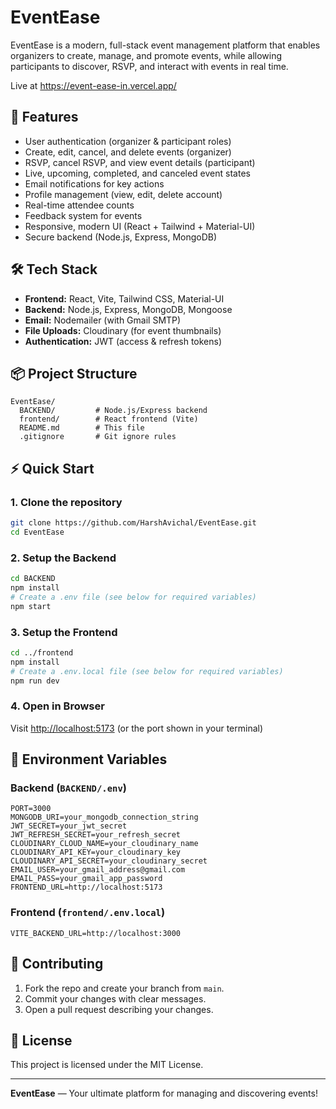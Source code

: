 # EventEase

EventEase is a modern, full-stack event management platform that enables organizers to create, manage, and promote events, while allowing participants to discover, RSVP, and interact with events in real time.

Live at https://event-ease-in.vercel.app/

## 🚀 Features
- User authentication (organizer & participant roles)
- Create, edit, cancel, and delete events (organizer)
- RSVP, cancel RSVP, and view event details (participant)
- Live, upcoming, completed, and canceled event states
- Email notifications for key actions
- Profile management (view, edit, delete account)
- Real-time attendee counts
- Feedback system for events
- Responsive, modern UI (React + Tailwind + Material-UI)
- Secure backend (Node.js, Express, MongoDB)

## 🛠️ Tech Stack
- **Frontend:** React, Vite, Tailwind CSS, Material-UI
- **Backend:** Node.js, Express, MongoDB, Mongoose
- **Email:** Nodemailer (with Gmail SMTP)
- **File Uploads:** Cloudinary (for event thumbnails)
- **Authentication:** JWT (access & refresh tokens)

## 📦 Project Structure
```
EventEase/
  BACKEND/         # Node.js/Express backend
  frontend/        # React frontend (Vite)
  README.md        # This file
  .gitignore       # Git ignore rules
```

## ⚡ Quick Start

### 1. Clone the repository
```bash
git clone https://github.com/HarshAvichal/EventEase.git
cd EventEase
```

### 2. Setup the Backend
```bash
cd BACKEND
npm install
# Create a .env file (see below for required variables)
npm start
```

### 3. Setup the Frontend
```bash
cd ../frontend
npm install
# Create a .env.local file (see below for required variables)
npm run dev
```

### 4. Open in Browser
Visit [http://localhost:5173](http://localhost:5173) (or the port shown in your terminal)

## 🔑 Environment Variables

### Backend (`BACKEND/.env`)
```
PORT=3000
MONGODB_URI=your_mongodb_connection_string
JWT_SECRET=your_jwt_secret
JWT_REFRESH_SECRET=your_refresh_secret
CLOUDINARY_CLOUD_NAME=your_cloudinary_name
CLOUDINARY_API_KEY=your_cloudinary_key
CLOUDINARY_API_SECRET=your_cloudinary_secret
EMAIL_USER=your_gmail_address@gmail.com
EMAIL_PASS=your_gmail_app_password
FRONTEND_URL=http://localhost:5173
```

### Frontend (`frontend/.env.local`)
```
VITE_BACKEND_URL=http://localhost:3000
```

## 🤝 Contributing
1. Fork the repo and create your branch from `main`.
2. Commit your changes with clear messages.
3. Open a pull request describing your changes.

## 📄 License
This project is licensed under the MIT License.

---

**EventEase** — Your ultimate platform for managing and discovering events! 

